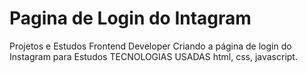 # Pagina de Login do Intagram
Projetos e Estudos Frontend Developer
Criando a página de login do Instagram para Estudos
TECNOLOGIAS USADAS html, css, javascript. 
